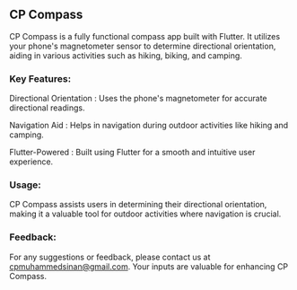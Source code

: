 ## CP Compass

CP Compass is a fully functional compass app built with Flutter. It utilizes your phone's magnetometer sensor to determine directional orientation, aiding in various activities such as hiking, biking, and camping.

### Key Features:

Directional Orientation : Uses the phone's magnetometer for accurate directional readings.

Navigation Aid : Helps in navigation during outdoor activities like hiking and camping.

Flutter-Powered : Built using Flutter for a smooth and intuitive user experience.

### Usage:
CP Compass assists users in determining their directional orientation, making it a valuable tool for outdoor activities where navigation is crucial.

### Feedback:
For any suggestions or feedback, please contact us at cpmuhammedsinan@gmail.com. Your inputs are valuable for enhancing CP Compass.
